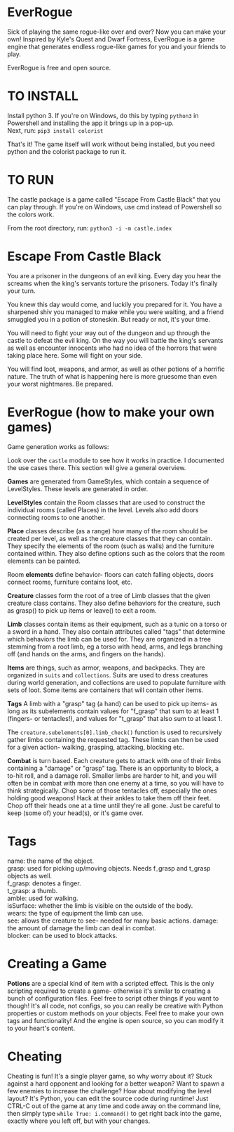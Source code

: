 # EverRogue
Sick of playing the same rogue-like over and over? Now you can make your own! Inspired by Kyle's Quest and Dwarf Fortress, EverRogue is a game engine that generates endless rogue-like games for you and your friends to play.

EverRogue is free and open source.

# TO INSTALL
Install python 3. If you're on Windows, do this by typing `python3` in Powershell and installing the app it brings up in a pop-up.  
Next, run: `pip3 install colorist`

That's it! The game itself will work without being installed, but you need python and the colorist package to run it.

# TO RUN
The castle package is a game called "Escape From Castle Black" that you can play through. If you're on Windows, use cmd instead of Powershell so the colors work.   

From the root directory, run: `python3 -i -m castle.index`

# Escape From Castle Black
You are a prisoner in the dungeons of an evil king. Every day you hear the screams when the king's servants torture the prisoners. Today it's finally your turn.

You knew this day would come, and luckily you prepared for it. You have a sharpened shiv you managed to make while you were waiting, and a friend smuggled you in a potion of stoneskin. But ready or not, it's your time.

You will need to fight your way out of the dungeon and up through the castle to defeat the evil king. On the way you will battle the king's servants as well as encounter innocents who had no idea of the horrors that were taking place here. Some will fight on your side. 

You will find loot, weapons, and armor, as well as other potions of a horrific nature. The truth of what is happening here is more gruesome than even your worst nightmares. Be prepared.

# EverRogue (how to make your own games)
Game generation works as follows:

Look over the `castle` module to see how it works in practice. I documented the use cases there. This section will give a general overview.

**Games** are generated from GameStyles, which contain a sequence of LevelStyles. These levels are generated in order.

**LevelStyles** contain the Room classes that are used to construct the individual rooms (called Places) in the level. Levels also add doors connecting rooms to one another.

**Place** classes describe (as a range) how many of the room should be created per level, as well as the creature classes that they can contain. They specify the elements of the room (such as walls) and the furniture contained within. They also define options such as the colors that the room elements can be painted.

Room **elements** define behavior- floors can catch falling objects, doors connect rooms, furniture contains loot, etc.

**Creature** classes form the root of a tree of Limb classes that the given creature class contains. They also define behaviors for the creature, such as grasp() to pick up items or leave() to exit a room.

**Limb** classes contain items as their equipment, such as a tunic on a torso or a sword in a hand. They also contain attributes called "tags" that determine which behaviors the limb can be used for. They are organized in a tree stemming from a root limb, eg a torso with head, arms, and legs branching off (and hands on the arms, and fingers on the hands). 

**Items** are things, such as armor, weapons, and backpacks. They are organized in `suits` and `collections`. Suits are used to dress creatures during world generation, and collections are used to populate furniture with sets of loot. Some items are containers that will contain other items.

**Tags**
A limb with a "grasp" tag (a hand) can be used to pick up items- as long as its subelements contain values for "f\_grasp" that sum to at least 1 (fingers- or tentacles!), and values for "t\_grasp" that also sum to at least 1.

The `creature.subelements[0].limb_check()` function is used to recursively gather limbs containing the requested tag. These limbs can then be used for a given action- walking, grasping, attacking, blocking etc.

**Combat** is turn based. Each creature gets to attack with one of their limbs containing a "damage" or "grasp" tag. There is an opportunity to block, a to-hit roll, and a damage roll. Smaller limbs are harder to hit, and you will often be in combat with more than one enemy at a time, so you will have to think strategically. Chop some of those tentacles off, especially the ones holding good weapons! Hack at their ankles to take them off their feet. Chop off their heads one at a time until they're all gone. Just be careful to keep (some of) your head(s), or it's game over.

# Tags
name: the name of the object.   
grasp: used for picking up/moving objects. Needs f_grasp and t_grasp objects as well.   
f_grasp: denotes a finger.  
t_grasp: a thumb.   
amble: used for walking.    
isSurface: whether the limb is visible on the outside of the body.  
wears: the type of equipment the limb can use.  
see: allows the creature to see- needed for many basic actions. 
damage: the amount of damage the limb can deal in combat.   
blocker: can be used to block attacks.  

# Creating a Game
**Potions** are a special kind of item with a scripted effect. This is the only scripting required to create a game- otherwise it's similar to creating a bunch of configuration files. Feel free to script other things if you want to though! It's all code, not configs, so you can really be creative with Python properties or custom methods on your objects. Feel free to make your own tags and functionality! And the engine is open source, so you can modify it to your heart's content.

# Cheating
Cheating is fun! It's a single player game, so why worry about it? Stuck against a hard opponent and looking for a better weapon? Want to spawn a few enemies to increase the challenge? How about modifying the level layout? It's Python, you can edit the source code during runtime! Just CTRL-C out of the game at any time and code away on the command line, then simply type `while True: i.command()` to get right back into the game, exactly where you left off, but with your changes.
